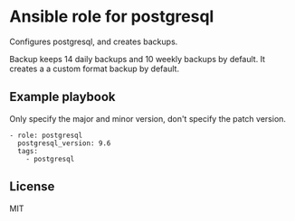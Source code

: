 # Ansible role for postgresql

Configures postgresql, and creates backups.

Backup keeps 14 daily backups and 10 weekly backups by default. It creates a
a custom format backup by default.

## Example playbook

Only specify the major and minor version, don't specify the patch version.

    - role: postgresql
      postgresql_version: 9.6
      tags:
        - postgresql

## License

MIT

